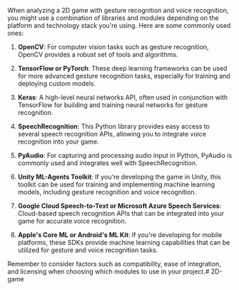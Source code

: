When analyzing a 2D game with gesture recognition and voice recognition, you might use a combination of libraries and modules depending on the platform and technology stack you're using. Here are some commonly used ones:

1. **OpenCV**: For computer vision tasks such as gesture recognition, OpenCV provides a robust set of tools and algorithms.

2. **TensorFlow or PyTorch**: These deep learning frameworks can be used for more advanced gesture recognition tasks, especially for training and deploying custom models.

3. **Keras**: A high-level neural networks API, often used in conjunction with TensorFlow for building and training neural networks for gesture recognition.

4. **SpeechRecognition**: This Python library provides easy access to several speech recognition APIs, allowing you to integrate voice recognition into your game.

5. **PyAudio**: For capturing and processing audio input in Python, PyAudio is commonly used and integrates well with SpeechRecognition.

6. **Unity ML-Agents Toolkit**: If you're developing the game in Unity, this toolkit can be used for training and implementing machine learning models, including gesture recognition and voice recognition.

7. **Google Cloud Speech-to-Text or Microsoft Azure Speech Services**: Cloud-based speech recognition APIs that can be integrated into your game for accurate voice recognition.

8. **Apple's Core ML or Android's ML Kit**: If you're developing for mobile platforms, these SDKs provide machine learning capabilities that can be utilized for gesture and voice recognition tasks.

Remember to consider factors such as compatibility, ease of integration, and licensing when choosing which modules to use in your project.# 2D-game
